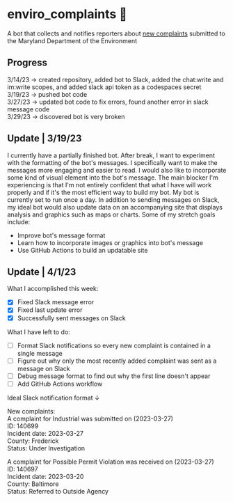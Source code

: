 # enviro_complaints 🌿
A bot that collects and notifies reporters about [new complaints](https://opendata.maryland.gov/Energy-and-Environment/Maryland-Department-of-the-Environment-MDE-Water-a/cnkn-n3pr) submitted to the Maryland Department of the Environment
## Progress
3/14/23 → created repository, added bot to Slack, added the chat:write and im:write scopes, and added slack api token as a codespaces secret
<br/>
3/19/23 → pushed bot code
<br/>
3/27/23 → updated bot code to fix errors, found another error in slack message code
<br/>
3/29/23 → discovered bot is very broken
## Update | 3/19/23
I currently have a partially finished bot. After break, I want to experiment with the formatting of the bot's messages. I specifically want to make the messages more engaging and easier to read. I would also like to incorporate some kind of visual element into the bot's message. 
The main blocker I'm experiencing is that I'm not entirely confident that what I have will work properly and if it's the most efficient way to build my bot. My bot is currently set to run once a day. In addition to sending messages on Slack, my ideal bot would also update data on an accompanying site that displays analysis and graphics such as maps or charts. 
Some of my stretch goals include:
* Improve bot's message format 
* Learn how to incorporate images or graphics into bot's message
* Use GitHub Actions to build an updatable site 
## Update | 4/1/23
What I accomplished this week:
- [x] Fixed Slack message error
- [x] Fixed last update error
- [x] Successfully sent messages on Slack

What I have left to do:
- [ ] Format Slack notifications so every new complaint is contained in a single message
- [ ] Figure out why only the most recently added complaint was sent as a message on Slack
- [ ] Debug message format to find out why the first line doesn't appear
- [ ] Add GitHub Actions workflow

Ideal Slack notification format ↓

New complaints:
<br/>
A complaint for Industrial was submitted on (2023-03-27)
<br/>
ID: 140699
<br/>
Incident date: 2023-03-27
<br/>
County: Frederick
<br/>
Status: Under Investigation
<br/>

A complaint for Possible Permit Violation was received on (2023-03-27)
<br/>
ID: 140697
<br/>
Incident date: 2023-03-20
<br/>
County: Baltimore
<br/>
Status: Referred to Outside Agency
